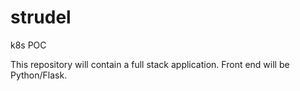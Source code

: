 # strudel
k8s POC

This repository will contain a full stack application.
Front end will be Python/Flask.
